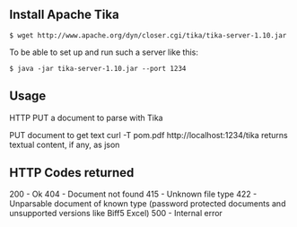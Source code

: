 
**Install Apache Tika**
--------------------
```
$ wget http://www.apache.org/dyn/closer.cgi/tika/tika-server-1.10.jar
```

To be able to set up and run such a server like this:
```
$ java -jar tika-server-1.10.jar --port 1234
```
Usage
-----
HTTP PUT a document to parse with Tika
  			
  PUT document to get text
	curl -T pom.pdf http://localhost:1234/tika
		returns textual content, if any, as json
  

HTTP Codes returned
-------------------
200 - Ok
404 - Document not found
415 - Unknown file type
422 - Unparsable document of known type (password protected documents and unsupported versions like Biff5 Excel)
500 - Internal error
